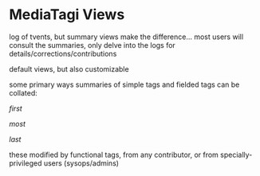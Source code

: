 MediaTagi Views
===============

log of tvents, but summary views make the difference... most users will consult the summaries, only delve into the logs for details/corrections/contributions

default views, but also customizable

some primary ways summaries of simple tags and fielded tags can be collated:

*first* 

*most*

*last* 

these modified by functional tags, from any contributor, or from specially-privileged users (sysops/admins)

